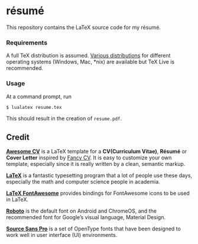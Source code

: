 # résumé

This repository contains the LaTeX source code for my résumé. 

### Requirements

A full TeX distribution is assumed. [Various
distributions](http://tex.stackexchange.com/q/55437) for different operating
systems (Windows, Mac, \*nix) are available but TeX Live is recommended.

### Usage

At a command prompt, run

```bash
$ lualatex resume.tex
```

This should result in the creation of `resume.pdf`.

## Credit

[**Awesome CV**](https://github.com/posquit0/Awesome-CV) is a LaTeX template
for a **CV(Curriculum Vitae)**, **Résumé** or **Cover Letter** inspired by
[Fancy CV](https://www.sharelatex.com/templates/cv-or-resume/fancy-cv). It is
easy to customize your own template, especially since it is really written by a
clean, semantic markup.

[**LaTeX**](http://www.latex-project.org) is a fantastic typesetting program
that a lot of people use these days, especially the math and computer science
people in academia.

[**LaTeX FontAwesome**](https://github.com/furl/latex-fontawesome) provides
bindings for FontAwesome icons to be used in LaTeX.

[**Roboto**](https://github.com/google/roboto) is the default font on Android
and ChromeOS, and the recommended font for Google’s visual language, Material
Design.

[**Source Sans Pro**](https://github.com/adobe-fonts/source-sans-pro) is a set
of OpenType fonts that have been designed to work well in user interface (UI)
environments.
